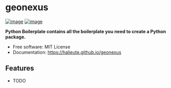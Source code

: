 # geonexus


[![image](https://img.shields.io/pypi/v/geonexus.svg)](https://pypi.python.org/pypi/geonexus)
[![image](https://img.shields.io/conda/vn/conda-forge/geonexus.svg)](https://anaconda.org/conda-forge/geonexus)


**Python Boilerplate contains all the boilerplate you need to create a Python package.**


-   Free software: MIT License
-   Documentation: https://halieute.github.io/geonexus
    

## Features

-   TODO
